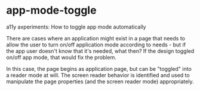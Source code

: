 # app-mode-toggle
a11y axperiments: How to toggle app mode automatically

There are cases where an application might exist in a page that needs to allow the user to turn on/off application mode according to needs - but if the app user doesn't know that it's needed, what then? If the design toggled on/off app mode, that would fix the problem.

In this case, the page begins as application page, but can be "toggled" into a reader mode at will. The screen reader behavior is identified and used to manipulate the page properties (and the screen reader mode) appropriately.
